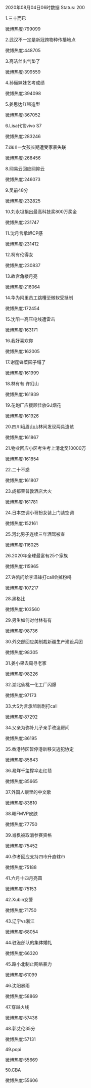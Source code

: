 2020年08月04日06时数据
Status: 200

1.三十而已

微博热度:799099

2.武汉不一定是新冠跨物种传播地点

微博热度:448705

3.高洁丝出气垫了

微博热度:399559

4.孙俪妹妹艺考成绩

微博热度:394098

5.姜思达红毯造型

微博热度:367052

6.Lisa代言vivo S7

微博热度:283246

7.四川一女孩长期遭受家暴失联

微博热度:268456

8.网易云回应网抑云

微博热度:246073

9.吴前48分

微博热度:232825

10.刘永坦捐出最高科技奖800万奖金

微博热度:231747

11.沈月言承旭CP感

微博热度:231412

12.柯有伦得女

微博热度:230837

13.故宫角楼月亮

微博热度:216064

14.华为阿里员工跳槽至微软受抵制

微博热度:172454

15.沈阳一高压电线遭雷击

微博热度:163171

16.我好喜欢你

微博热度:162005

17.谢霆锋菜园子塌了

微博热度:161999

18.林有有 许幻山

微博热度:161939

19.花炮厂应援顾佳放GJ烟花

微博热度:161926

20.四川峨眉山山林间发现两具遗骸

微博热度:161867

21.物业回应小区考生考上清北奖10000万

微博热度:161854

22.二十不惑

微博热度:161807

23.成都莱普敦酒店大火

微博热度:161781

24.日本空调小哥扮女装上门装空调

微博热度:152161

25.河北男子连续三年酒驾被查

微博热度:116025

26.2020年全球最富有25个家族

微博热度:115965

27.许凯问给李泽锋打call会掉粉吗

微博热度:107217

28.黑格比

微博热度:103560

29.男生如何对付林有有

微博热度:98736

30.外交部回应美制裁新疆生产建设兵团

微博热度:98305

31.姜小果去周寻老家

微博热度:98226

32.湖北仙桃一化工厂闪爆

微博热度:97173

33.大S为言承旭新剧打call

微博热度:87292

34.父亲为弥补儿子亲手改造房间

微博热度:86195

35.香港特区暂停港新移交逃犯协定

微博热度:85843

36.易烊千玺撑伞走红毯

微博热度:85665

37.外国人眼里的中文歌

微博热度:83810

38.曜FMVP皮肤

微博热度:77750

39.肖枫被取消参赛资格

微博热度:75452

40.作者回应支持四市升直辖市

微博热度:75188

41.六月十四月亮圆

微博热度:75153

42.Xubin女警

微博热度:71750

43.辽宁vs浙江

微博热度:68054

44.驻港部队的集体婚礼

微博热度:66320

45.路小北制止网络暴力

微博热度:61099

46.沈阳暴雨

微博热度:58869

47.穿越火线

微博热度:57436

48.郭艾伦35分

微博热度:57131

49.popi

微博热度:55669

50.CBA

微博热度:55606

